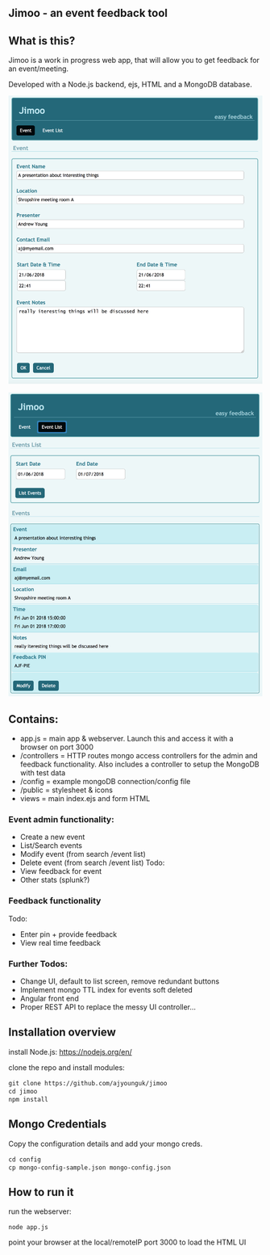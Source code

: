 ## Jimoo - an event feedback tool

## What is this?
Jimoo is a work in progress web app, that will allow you to get feedback for an event/meeting. 

Developed with a Node.js backend, ejs, HTML and a MongoDB database.

![Alt text](/screenshots/createevent.png?raw=true)

![Alt text](/screenshots/listevents.png?raw=true)

## Contains:
- app.js = main app & webserver. Launch this and access it with a browser on port 3000
- /controllers = HTTP routes mongo access controllers for the admin and feedback functionality. Also includes a controller to setup the MongoDB with test data
- /config = example mongoDB connection/config file
- /public = stylesheet & icons
- views = main index.ejs and form HTML

### Event admin functionality:
- Create a new event
- List/Search events
- Modify event (from search /event list)
- Delete event (from search /event list)
Todo:
- View feedback for event
- Other stats (splunk?)

### Feedback functionality
Todo:
- Enter pin + provide feedback
- View real time feedback

### Further Todos:
- Change UI, default to list screen, remove redundant buttons
- Implement mongo TTL index for events soft deleted
- Angular front end
- Proper REST API to replace the messy UI controller...


## Installation overview
install Node.js: https://nodejs.org/en/


clone the repo and install modules:

```
git clone https://github.com/ajyounguk/jimoo
cd jimoo
npm install
```

## Mongo Credentials
Copy the configuration details and add your mongo creds.
```
cd config
cp mongo-config-sample.json mongo-config.json
```


## How to run it
run the webserver:

```
node app.js
```

point your browser at the local/remoteIP port 3000 to load the HTML UI



